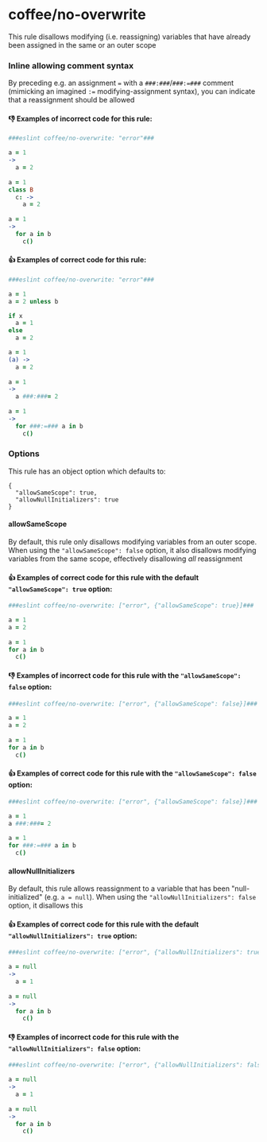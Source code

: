 # coffee/no-overwrite

This rule disallows modifying (i.e. reassigning) variables that have already been assigned in the same or an outer scope

### Inline allowing comment syntax

By preceding e.g. an assignment `=` with a `###:###`/`###:=###` comment (mimicking an imagined `:=` modifying-assignment syntax), you
can indicate that a reassignment should be allowed

#### :-1: Examples of **incorrect** code for this rule:

```coffeescript
###eslint coffee/no-overwrite: "error"###

a = 1
->
  a = 2
  
a = 1
class B
  c: ->
    a = 2
    
a = 1
->
  for a in b
    c()
```

#### :+1: Examples of **correct** code for this rule:

```coffeescript
###eslint coffee/no-overwrite: "error"###

a = 1
a = 2 unless b

if x
  a = 1
else
  a = 2

a = 1
(a) ->
  a = 2
  
a = 1
->
  a ###:###= 2
  
a = 1
->
  for ###:=### a in b
    c()
```

### Options

This rule has an object option which defaults to:
```
{
  "allowSameScope": true,
  "allowNullInitializers": true
}
```

#### allowSameScope

By default, this rule only disallows modifying variables from an outer scope. When using the `"allowSameScope": false` option,
it also disallows modifying variables from the same scope, effectively disallowing *all* reassignment

#### :+1: Examples of **correct** code for this rule with the default `"allowSameScope": true` option:

```coffeescript
###eslint coffee/no-overwrite: ["error", {"allowSameScope": true}]###

a = 1
a = 2
    
a = 1
for a in b
  c()
```

#### :-1: Examples of **incorrect** code for this rule with the `"allowSameScope": false` option:

```coffeescript
###eslint coffee/no-overwrite: ["error", {"allowSameScope": false}]###

a = 1
a = 2
    
a = 1
for a in b
  c()
```

#### :+1: Examples of **correct** code for this rule with the `"allowSameScope": false` option:

```coffeescript
###eslint coffee/no-overwrite: ["error", {"allowSameScope": false}]###

a = 1
a ###:###= 2
    
a = 1
for ###:=### a in b
  c()
```

#### allowNullInitializers

By default, this rule allows reassignment to a variable that has been "null-initialized" (e.g. `a = null`).
When using the `"allowNullInitializers": false` option, it disallows this

#### :+1: Examples of **correct** code for this rule with the default `"allowNullInitializers": true` option:

```coffeescript
###eslint coffee/no-overwrite: ["error", {"allowNullInitializers": true}]###

a = null
->
  a = 1
    
a = null
->
  for a in b
    c()
```

#### :-1: Examples of **incorrect** code for this rule with the `"allowNullInitializers": false` option:

```coffeescript
###eslint coffee/no-overwrite: ["error", {"allowNullInitializers": false}]###

a = null
->
  a = 1
    
a = null
->
  for a in b
    c()
```
